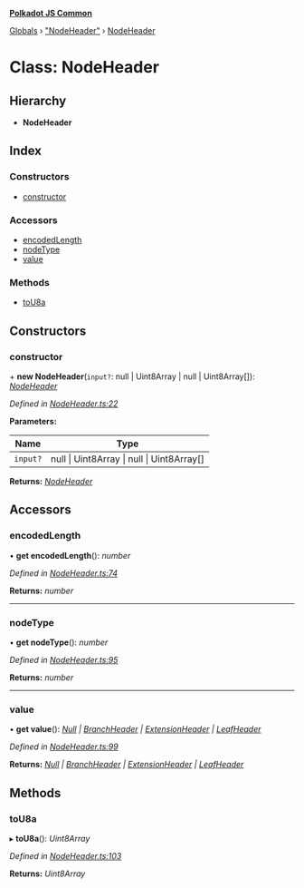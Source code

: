 **[Polkadot JS Common](../README.md)**

[Globals](../globals.md) › ["NodeHeader"](../modules/_nodeheader_.md) › [NodeHeader](_nodeheader_.nodeheader.md)

# Class: NodeHeader

## Hierarchy

* **NodeHeader**

## Index

### Constructors

* [constructor](_nodeheader_.nodeheader.md#constructor)

### Accessors

* [encodedLength](_nodeheader_.nodeheader.md#encodedlength)
* [nodeType](_nodeheader_.nodeheader.md#nodetype)
* [value](_nodeheader_.nodeheader.md#value)

### Methods

* [toU8a](_nodeheader_.nodeheader.md#tou8a)

## Constructors

###  constructor

\+ **new NodeHeader**(`input?`: null | Uint8Array | null | Uint8Array[]): *[NodeHeader](_nodeheader_.nodeheader.md)*

*Defined in [NodeHeader.ts:22](https://github.com/polkadot-js/common/blob/5e494b7/packages/trie-codec/src/NodeHeader.ts#L22)*

**Parameters:**

Name | Type |
------ | ------ |
`input?` | null \| Uint8Array \| null \| Uint8Array[] |

**Returns:** *[NodeHeader](_nodeheader_.nodeheader.md)*

## Accessors

###  encodedLength

• **get encodedLength**(): *number*

*Defined in [NodeHeader.ts:74](https://github.com/polkadot-js/common/blob/5e494b7/packages/trie-codec/src/NodeHeader.ts#L74)*

**Returns:** *number*

___

###  nodeType

• **get nodeType**(): *number*

*Defined in [NodeHeader.ts:95](https://github.com/polkadot-js/common/blob/5e494b7/packages/trie-codec/src/NodeHeader.ts#L95)*

**Returns:** *number*

___

###  value

• **get value**(): *[Null](../modules/_nodeheader_.md#null) | [BranchHeader](../modules/_nodeheader_.md#branchheader) | [ExtensionHeader](../modules/_nodeheader_.md#extensionheader) | [LeafHeader](../modules/_nodeheader_.md#leafheader)*

*Defined in [NodeHeader.ts:99](https://github.com/polkadot-js/common/blob/5e494b7/packages/trie-codec/src/NodeHeader.ts#L99)*

**Returns:** *[Null](../modules/_nodeheader_.md#null) | [BranchHeader](../modules/_nodeheader_.md#branchheader) | [ExtensionHeader](../modules/_nodeheader_.md#extensionheader) | [LeafHeader](../modules/_nodeheader_.md#leafheader)*

## Methods

###  toU8a

▸ **toU8a**(): *Uint8Array*

*Defined in [NodeHeader.ts:103](https://github.com/polkadot-js/common/blob/5e494b7/packages/trie-codec/src/NodeHeader.ts#L103)*

**Returns:** *Uint8Array*